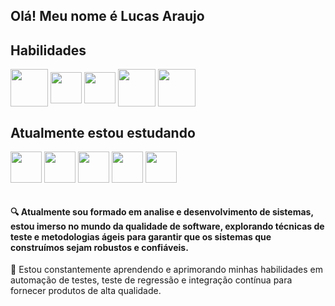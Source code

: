 ## Olá! Meu nome é Lucas Araujo
<div style="display: inline_block;">  


## Habilidades

<div style="display: inline_block">
  <img  align = "center" height="60" width ="60" src="https://cdn.jsdelivr.net/gh/devicons/devicon/icons/cucumber/cucumber-plain-wordmark.svg" >
  <img  align = "center" height="50" width ="50" src="https://cdn.jsdelivr.net/gh/devicons/devicon/icons/java/java-original.svg">
  <img  align = "center" height="50" width ="50" src="https://cdn.jsdelivr.net/gh/devicons/devicon/icons/selenium/selenium-original.svg" />
  <img  align = "center" height="60" width ="60" src="https://cdn.jsdelivr.net/gh/devicons/devicon/icons/microsoftsqlserver/microsoftsqlserver-plain-wordmark.svg" /> 
  <img  align = "center" height="60" width ="60" src="https://cdn.jsdelivr.net/gh/devicons/devicon/icons/github/github-original.svg" />
           
          
</div>

## Atualmente estou estudando

<div style="display: inline_block">
  <img  align = "center" height="50" width ="50" src="https://cdn.jsdelivr.net/gh/devicons/devicon/icons/java/java-original.svg">
  <img  align = "center" height="50" width ="50" src="https://cdn.jsdelivr.net/gh/devicons/devicon/icons/javascript/javascript-plain.svg" />
  <img  align = "center" height="50" width ="50" src="https://cdn.jsdelivr.net/gh/devicons/devicon/icons/python/python-original-wordmark.svg" /> 
  <img  align = "center" height="50" width ="50" src="https://cdn.jsdelivr.net/gh/devicons/devicon/icons/flutter/flutter-original.svg" />
  <img  align = "center" height="50" width ="50" src="https://cdn.jsdelivr.net/gh/devicons/devicon/icons/dart/dart-original.svg" />
          
          
</div><br/>

#### 🔍 Atualmente sou formado em analise e desenvolvimento de sistemas, estou imerso no mundo da qualidade de software, explorando técnicas de teste e metodologias ágeis para garantir que os sistemas que construímos sejam robustos e confiáveis.
🌱 Estou constantemente aprendendo e aprimorando minhas habilidades em automação de testes, teste de regressão e integração contínua para fornecer produtos de alta qualidade.
